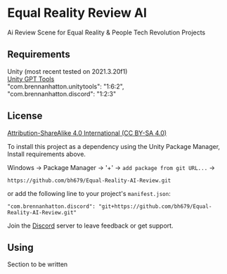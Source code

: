 # Equal Reality Review AI
Ai Review Scene for Equal Reality & People Tech Revolution Projects

## Requirements
Unity (most recent tested on 2021.3.20f1) <br />
[Unity GPT Tools](https://github.com/bh679/Unity-GPT-Tools)	<br />
"com.brennanhatton.unitytools": "1:6:2",<br />
"com.brennanhatton.discord": "1:2:3"<br />

## License
[Attribution-ShareAlike 4.0 International (CC BY-SA 4.0)](https://creativecommons.org/licenses/by-sa/4.0/)

To install this project as a dependency using the Unity Package Manager,
Install requirements above.

Windows -> Package Manager -> '+' -> `add package from git URL...` ->
```
https://github.com/bh679/Equal-Reality-AI-Review.git
```
or
add the following line to your project's `manifest.json`:

```
"com.brennanhatton.discord": "git+https://github.com/bh679/Equal-Reality-AI-Review.git"
```


Join the [Discord](https://discord.gg/VC8gZ2GNHs "Join Discord server") server to leave feedback or get support.

## Using
Section to be written
 
